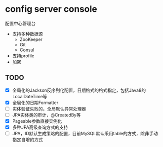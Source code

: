 # config server console
配置中心管理台

- 支持多种数据源
  - ZooKeeper
  - Git
  - Consul
- 支持profile
- 加密

## TODO
- [x] 全局化的Jackson反序列化配置，日期格式的格式指定，包括Java8的LocalDateTime等
- [x] 全局化的日期Formatter
- [ ] 实体验证失败的，全局默认异常处理器
- [ ] JPA实体类的审计，@CreatedBy等
- [x] Pageable参数直接实例化
- [x] 多种JPA高级查询方式的支持
- [ ] JPA，ID默认生成策略的配置，目前MySQL默认采用table的方式，除非手动指定自增的方式